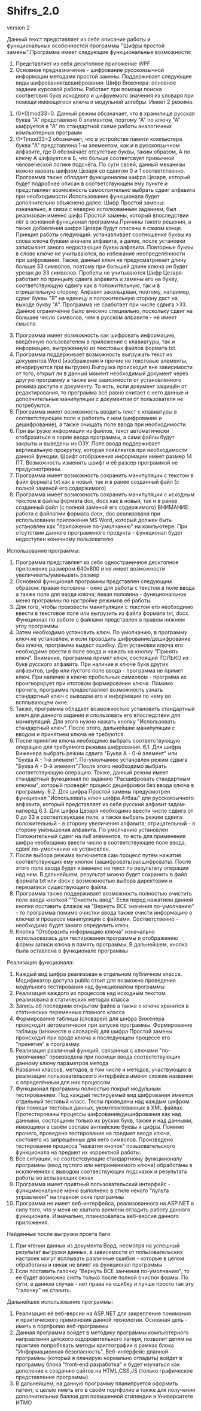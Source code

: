 # Shifrs_2.0
 version 2
 
 Данный текст представляет из себя описание работы и функциональных особенностей программы "Шифры простой замены".Программа имеет следующие функциональные возможности:
 
1. Представляет из себя десктопное приложение WPF
2. Основное предназначение - шифрование русскоязычной информации методами простой замены. Поддерживает следующие виды шифрования/дешифрования:
Шифр Виженера: основное задание курсовой работы. Работает при помощи поиска соответсвия букв исходного и шифруемого значения из словаря при помощи имеющегося ключа и модульной алгебры. Имеет 2 режима: 
1) (0+0)mod33=0. Данный режим обозначает, что в хранилище русская буква "А" представлено 0 элементом, поэтому "А" по ключу "А" шифруется в "А" по стандартной схеме работы аналогичных компьютерных программ 
2) (1+1)mod33=2 обозначает, что в устройстве памяти компьютера буква "А" представлена 1-м элементом, как и в русскоязычном алфавите, где 0 обозначает отсутствие буквы, таким образом, А по ключу А шифруется в Б, что больше соответсвует привычной человеческой логике подсчёта. По сути своей, данный механизм можно назвать шифром Цезаря со сдвигом 0 и 1 соответственно. Программа также обладает функционалом шифра Цезаря, который будет подробнее описан в соответствующем ему пункте и представляет возможность самостоятельно выбрать сдвиг алфавита при необходимости.Использование функционала будет дополнительно объяснено далее.
Шифр Простой замены: изначально, в связи с неверно истолкованным заданием, был реализован именно шифр Простой замены, который впоследствии лёг в основной функционал программы.Причины такого решения, а также добавления шифра Цезаря будут описаны в самом конце. Принцип работы следующий: устанавливает соотношение буквы из слова ключа буквам вначале алфавита, а далее, после установки записывает заного недостающие буквы алфавита. Повторные буквы в слове ключе не учитываются, во избежание неопределённости при шифровании. Также, данный ключ не предусматривает длину больше 33 символов, поэтому при большей длине ключа он будет урезан до 33 символов. Пробелы не учитываются
Шифр Цезаря: работает по принцыпу сдвига алфавита и замены его на букву, соответствующую сдвигу как в положительную, так и в отрицательную сторону. Алфавит закольцован, поэтому, например, сдвиг буквы "Я" на единицу в положительную сторону даст на выходе букву "А". Программа не сработает при числе сдвига >33. Данное ограничение было внесено специально, поскольку сдвиг на большее число символов, чем в русском алфавите - не имеет смысла. 
3. Программа имеет возможность как шифровать информацию, введённую пользователем в приложение с клавиатуры, так и информацию, выгруженную из текстовых файлов формата txt.
4. Программа поддерживает возможность выгружать текст из документов Word (изображения и прочие не текстовые элементы, игнорируются при выгрузке).Выгрузка происходит вне зависимости от того, открыт ли в данный момент необходимый документ через другую программу а также вне зависимости от установленного режима доступа к документу. То есть, если документ защищён от редактирования, то программа всё равно считает с него данные и дополнительные манипуляции с документом от пользователя не потребуются.
5. Программа имеет возможность вводить текст с клавиатуры в соответствующее поле и работать с ним (шифрование и дешифрование), а также очищать поле ввода при необходимости.
6. При выгрузке информации из файлов, текст автоматически отобразиться в порле ввода программы, а сами файлы будут закрыты и выведены из ОЗУ. Поле ввода поддерживает вертикальную прокрутку, которая появляется при необходимости данной функции. Шрифт отображения информации имеет размер 14 ПТ. Возможность изменять шрифт и её разсер программой не предусмотренны.
7. Программа имеет возможность сохранить манипуляции с текстом в файл формата txt как в новый, так и в ранее созданный файл (с полной заменой его содержимого)
8. Программа имеет возможность сохранить манипуляции с исходным текстом в файлы формата dox, docx как в новый, так и в ранее созданный файл (с полной заменой его содержимого)
ВНИМАНИЕ: работа с файлапми формата docx, doc реализована при использовании приложения MS Word, который должен быть установлен как "приложение по-умолчанию" на компьютере. При отсутствии данного программного продукта - функционал будет недоступен конечному пользователю
 
Использование программы:
1. Программа представляет из себя одностраничное десктопное приложение размером 640х800 и не имеет возможности увеличивать/уменьшать размер
2. Основной функционал программы представлен следующим образом: правая половина - окно для работы с текстом в поле ввода а также поле для ввода ключа; левая половина - функциональное меню программы по настройке режимов её работы
3. Для того, чтобы произвести манипуляции с текстом его необходимо ввести в текстовое поле или выгрузить из файла формата txt, docx. Функционал по работе с файлами представлен в правом нижнем углу программы
4. Затем необходимо установить ключ. По умолчанию, в программу ключ не установлен, и если проводить шифрование/дешифрование без ключа, программа выдаст ошибку. Для установки ключа его необходимо ввести в поле ввода и нажать на кнопку "Принять ключ". Внимание, программа примет ключ, состоящий ТОЛЬКО из букв русского алфавита. При наличие в ключе букв других алфавитов, цифр или пустого поле ввода - программа не примет ключ. При наличие в ключе пробельных символом - прогрмма их проигнорирует при итоговом формировании ключа. Помимо прочего, программа предоставляет возможность узнать стандартный ключ с выводом его и информации по нему во всплывающем окне.
5. Также, программа обладает возможностью установить стандартный ключ для данного задания и спользовать его впоследствии для манипуляций. Для этого нужно нажать кнопку "Использовать стандартный ключ". После этого, дальнейшие манипуляции с вводом и принятием ключа не требуются.
6. После принятие ключа необходимо выбрать соответствующую операцию для требуемого режима шифрования.
6.1. Для шифра Виженера выбрать режим сдвига "Буква А - 0-й элемент" или "Буква А - 1-й элемент". По-умолчанию установлен режим сдвига "Буква А - 0-й элемент".После этого необходимо выбрать соответствующую операцию. Также, данный режим имеет стандартный функционал по заданию "Расшифровать стандартным ключом", который проведёт процесс дешифровки без ввода ключа в программу.
6.2. Для шифра Простой замены предусмотрен функционал "Использовать ключ шифра Атбаш" для русскоязычного алфавита, который представляет из себя русский алфавит задом-наперёд
6.3. Для шифра Цезаря необходимо ввести число сдвига от 0 до 33 в соответсвующее поле, а также выбрать режим сдвига: положительный - в сторону увеличения алфавита; отрицательный - в сторону уменьшения алфавита. По умолчанию установлен Положительный сдвиг на null элементов, то есть для применения шифра необходимо ввести число в соответствующее поле ввода, сдвиг по-умолчанию не установлен.
7. После выбора режима включается сам процесс путём нажатия соответствующих ему кнопок (зашифровать/расшифровать). После этого поле ввода будет изменено на текст по результату операции над ним. В дальнейшем, результат можно будет сохранить в файл формата txt или docx с возможностью выбора директории и перезаписи существующего файла.
8. Программа также поддерживает возможность полностью очистить поле ввода кнопкой ""Очистить ввод". Если перед нажатием данной кнопки поставить флажок на "Вернуть ВСЕ значения по-умолчанию" - то программа помимо очистки ввода также очисти информацию о ключах и процессе манипуляции с файлами. Соответственно - необходимо будет заного определить ключ.
9. Кнопка "Отобразить информацию ключа" изначально использовалась для тестирования программы и отображению формы записи ключа в память программы. В дальнейшем, кнопка была оставлена в функционале программы

Реализация функционала:
1. Каждый вид шифра реализован в отдельном публичном классе. Модификатор доступа public стоит для возможно проведения модульного тестирования над функционалом программы
2. Реализация каждого из процессов над исходным текстом реализована в статических методах класса
3. Запись об последнем открытом файле а также о ключе хранится в статических переменных главного класса
4. Формирование таблицы (словарей) для шифра Виженера происходит автоматически при запуске программы. Формирование таблицы (множеств и словарей) для шифра Простой замены происходит при вводе ключа и последующем процессе его "принятия" в программу.
5. Реализация различный функций, связанных с ключами "по-умолчанию" произведена при поомщи ввода соответствующих данному ключу параметров метода
6. Названия классов, методов, в том числе и методов, участвующих в реализации пользовательского интерфейса имеют схожие названия с определённым для них процессом
7. Функцмонал программы полностью покрыт модульным тестированием. Под каждый тестируемый вид шифрования имеется отдельный тестовый класс. Тесты проведены над каждым шифром при помощи тестовых данных, укомплектованных в XML файлах. Протестированы процессы шифрования/дешифрования как над данными, состоящими только их руских букв, также и над данными, имеющими в своём составе английские буквы и цифры. Помимо прочего, проведено тестирование на предмет ввода ключа, состояего из запрещённых для него символов. Произведено тестирование процесса "нажатия кнопок" позьзовательского функционала на предмет их корректной работы.
8. Все ситуации, не соответсвующие стандартному функцмионалу программы (ввод пустого или неприменимого ключа) обработаны в исключениях с выводом соотвествующих подсказок и результата работы во вспывающих окнах
9. Программа имеет приятный пользовательский интерфейс - функцмиональное меню выполнено в стиле некого "пульта управления" на главном окне программы
10. Программа не имеет веб-интерфейса, реализованного на ASP.NET в силу того, что у меня не хватило времени отладить работу данного функционала. Изначально, планировалась веб-версия данного приложения.

Найденные после выгрузки проета баги:
1. При чтении данных из документа Ворд, несмотря на успешный результат выгрузки данных, в зависимости от пользовательских настроек могут всплывать различные ошибки - которые в целом обработаны и никак не влият на функционал программы
2. Если поставить галочку "Вернуть ВСЕ занчения по-умолчанию", то её будет возможно снять только после полной очистки формы. По сути, в данном случае - нет права на ошибку и лучше просто так эту "галочку" не ставить.

Дальнейшее использование программы:
1. Реализация её веб-версии на ASP.NET для закрепление понимания и практического применения данной технологии. Основная цель - иметь в портфолио веб-программы
2. Данная программа войдет в методику программы компьютерного направления детского оздоровительного лагеря, позволит детям на практике попробовать методы криптографии в рамках блока "Информационная безопасность". Веб-интерфейс дланной программы (который я планирую нормально отладить) войдет в программу блока "front-end разработка" и будет изучаться как дополение к созданию сайтов на HTML,CSS,JS (только графическое представление программы)
3. В дальнейшем, на данную программу планипруется оформить патент, с целью иметь его в своём портфолио а также для получения дополнительных баллов для повышенной стипендии в Университете ИТМО
